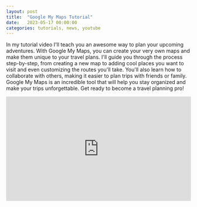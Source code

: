 ```yaml
---
layout: post
title:  "Google My Maps Tutorial"
date:   2023-05-17 00:00:00 
categories: tutorials, news, youtube
---
```


In my tutorial video I'll teach you an awesome way to plan your upcoming adventures. With Google My Maps, you can create your very own maps and make them unique to your travel plans. I'll guide you through the process step-by-step, from creating a new map to adding cool places you want to visit and even customizing the routes you'll take. You'll also learn how to collaborate with others, making it easier to plan trips with friends or family. Google My Maps is an incredible tool that will help you stay organized and make your trips unforgettable. Get ready to become a travel planning pro!



<div style="position:relative;padding-bottom:56.25%;height:0;overflow:hidden;">
  <iframe src="https://www.youtube.com/embed/3WqJzbJTC_E" 
          style="position:absolute;top:0;left:0;width:100%;height:100%;" 
          frameborder="0" 
          allow="accelerometer; autoplay; encrypted-media; gyroscope; picture-in-picture" 
          allowfullscreen>
  </iframe>
</div>